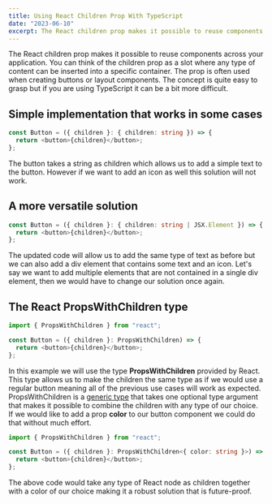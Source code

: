 ```yaml
---
title: Using React Children Prop With TypeScript
date: "2023-06-10"
excerpt: The React children prop makes it possible to reuse components across your application. You can think of the children prop as a slot where any type of content can be inserted into a specific container. The prop is often used when creating buttons or layout components. The concept is quite easy to grasp but if you are using TypeScript it can be a bit more difficult.
---
```


The React children prop makes it possible to reuse components across your application. You can think of the children prop as a slot where any type of content can be inserted into a specific container. The prop is often used when creating buttons or layout components. The concept is quite easy to grasp but if you are using TypeScript it can be a bit more difficult.

## Simple implementation that works in some cases

```ts
const Button = ({ children }: { children: string }) => {
  return <button>{children}</button>;
};
```

The button takes a string as children which allows us to add a simple text to the button. However if we want to add an icon as well this solution will not work.

## A more versatile solution

```ts
const Button = ({ children }: { children: string | JSX.Element }) => {
  return <button>{children}</button>;
};
```

The updated code will allow us to add the same type of text as before but we can also add a div element that contains some text and an icon. Let's say we want to add multiple elements that are not contained in a single div element, then we would have to change our solution once again.

## The React PropsWithChildren type

```ts
import { PropsWithChildren } from "react";

const Button = ({ children }: PropsWithChildren) => {
  return <button>{children}</button>;
};
```

In this example we will use the type **PropsWithChildren** provided by React. This type allows us to make the children the same type as if we would use a regular button meaning all of the previous use cases will work as expected. PropsWithChildren is a <a href="https://www.typescriptlang.org/docs/handbook/2/generics.html" target="_blank">generic type</a> that takes one optional type argument that makes it possible to combine the children with any type of our choice. If we would like to add a prop **color** to our button component we could do that without much effort.

```ts
import { PropsWithChildren } from "react";

const Button = ({ children }: PropsWithChildren<{ color: string }>) => {
  return <button>{children}</button>;
};
```

The above code would take any type of React node as children together with a color of our choice making it a robust solution that is future-proof.
